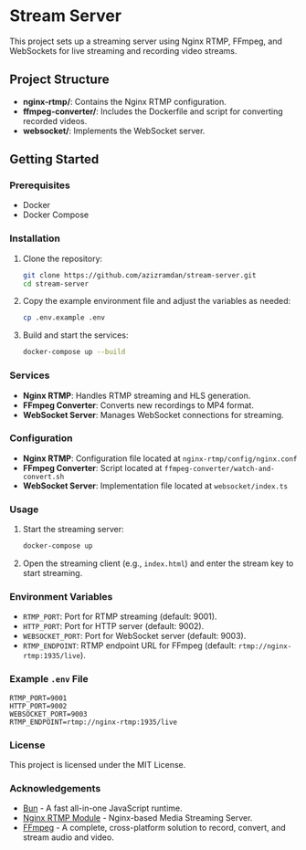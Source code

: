 # Stream Server

This project sets up a streaming server using Nginx RTMP, FFmpeg, and WebSockets for live streaming and recording video streams.

## Project Structure

- **nginx-rtmp/**: Contains the Nginx RTMP configuration.
- **ffmpeg-converter/**: Includes the Dockerfile and script for converting recorded videos.
- **websocket/**: Implements the WebSocket server.

## Getting Started

### Prerequisites

- Docker
- Docker Compose

### Installation

1. Clone the repository:
    ```bash
    git clone https://github.com/azizramdan/stream-server.git
    cd stream-server
    ```

2. Copy the example environment file and adjust the variables as needed:
    ```bash
    cp .env.example .env
    ```

3. Build and start the services:
    ```bash
    docker-compose up --build
    ```

### Services

- **Nginx RTMP**: Handles RTMP streaming and HLS generation.
- **FFmpeg Converter**: Converts new recordings to MP4 format.
- **WebSocket Server**: Manages WebSocket connections for streaming.

### Configuration

- **Nginx RTMP**: Configuration file located at `nginx-rtmp/config/nginx.conf`
- **FFmpeg Converter**: Script located at `ffmpeg-converter/watch-and-convert.sh`
- **WebSocket Server**: Implementation file located at `websocket/index.ts`

### Usage

1. Start the streaming server:
    ```bash
    docker-compose up
    ```

2. Open the streaming client (e.g., `index.html`) and enter the stream key to start streaming.

### Environment Variables

- `RTMP_PORT`: Port for RTMP streaming (default: 9001).
- `HTTP_PORT`: Port for HTTP server (default: 9002).
- `WEBSOCKET_PORT`: Port for WebSocket server (default: 9003).
- `RTMP_ENDPOINT`: RTMP endpoint URL for FFmpeg (default: `rtmp://nginx-rtmp:1935/live`).

### Example `.env` File

```env
RTMP_PORT=9001
HTTP_PORT=9002
WEBSOCKET_PORT=9003
RTMP_ENDPOINT=rtmp://nginx-rtmp:1935/live
```

### License

This project is licensed under the MIT License.

### Acknowledgements

- [Bun](https://bun.sh) - A fast all-in-one JavaScript runtime.
- [Nginx RTMP Module](https://github.com/arut/nginx-rtmp-module) - Nginx-based Media Streaming Server.
- [FFmpeg](https://ffmpeg.org/) - A complete, cross-platform solution to record, convert, and stream audio and video.
